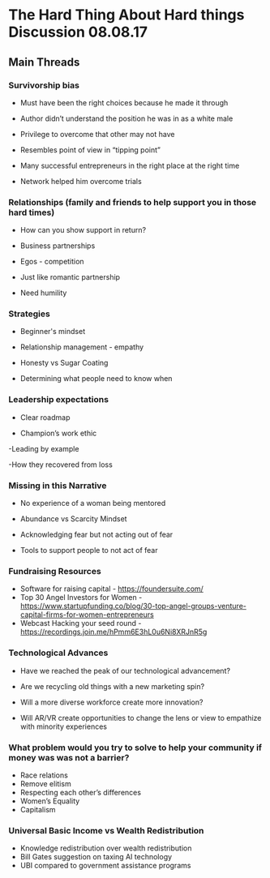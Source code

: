 # The Hard Thing About Hard things Discussion 08.08.17

## Main Threads

### Survivorship bias

- Must have been the right choices because he made it through

- Author didn’t understand the position he was in as a white male

- Privilege to overcome that other may not have

- Resembles point of view in “tipping point”

- Many successful entrepreneurs in the right place at the right time

- Network helped him overcome trials

### Relationships (family and friends to help support you in those hard times)

- How can you show support in return?

- Business partnerships

- Egos - competition

- Just like romantic partnership

- Need humility


### Strategies 

- Beginner's mindset

- Relationship management - empathy

- Honesty vs Sugar Coating

- Determining what people need to know when


### Leadership expectations

- Clear roadmap
 
- Champion’s work ethic

-Leading by example

-How they recovered from loss


### Missing in this Narrative

- No experience of a woman being mentored

- Abundance vs Scarcity Mindset

- Acknowledging fear but not acting out of fear

- Tools to support people to not act of fear

### Fundraising Resources

- Software for raising capital - https://foundersuite.com/
- Top 30 Angel Investors for Women - https://www.startupfunding.co/blog/30-top-angel-groups-venture-capital-firms-for-women-entrepreneurs
- Webcast Hacking your seed round - https://recordings.join.me/hPmm6E3hL0u6Ni8XRJnR5g

### Technological Advances

- Have we reached the peak of our technological advancement?

- Are we recycling old things with a new marketing spin?

- Will a more diverse workforce create more innovation?

- Will AR/VR create opportunities to change the lens or view to empathize with minority experiences

### What problem would you try to solve to help your community if money was was not a barrier?

- Race relations
- Remove elitism
- Respecting each other’s differences
- Women’s Equality
- Capitalism

### Universal Basic Income vs Wealth Redistribution
- Knowledge redistribution over wealth redistribution
- Bill Gates suggestion on taxing AI technology
- UBI compared to government assistance programs
    
